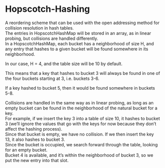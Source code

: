 # Hopscotch-Hashing
A reordering scheme that can be used with the open addressing method for collision resolution in hash tables. </br >
The entries in HopscotchHashMap will be stored in an array, as in linear probing, but collisions are handled differently.</br >
In a HopscotchHashMap, each bucket has a neighborhood of size H, and any entry that hashes to a given bucket will be found somewhere in its neighborhood. </br >

In our case, H = 4, and the table size will be 10 by default.</br > 

This means that a key that hashes to bucket 3 will always be found in one of the four buckets starting at 3, i.e. buckets 3-6.</br >

If a key hashed to bucket 5, then it would be found somewhere in buckets 5-8.</br >

Collisions are handled in the same way as in linear probing, as long as an empty bucket can be found in the neighborhood of the natural bucket for a key.</br >
For example, if we insert the key 3 into a table of size 10, it hashes to bucket 3 (we’ll ignore the values that go with the keys for now because they don’t affect the hashing process).</br >
Since that bucket is empty, we have no collision.  If we then insert the key 13, it also hashes to bucket 3.</br >
Since the bucket is occupied, we search forward through the table, looking for an empty bucket.</br >
Bucket 4 is available, and it’s within the neighborhood of bucket 3, so we put the new entry into that slot.

